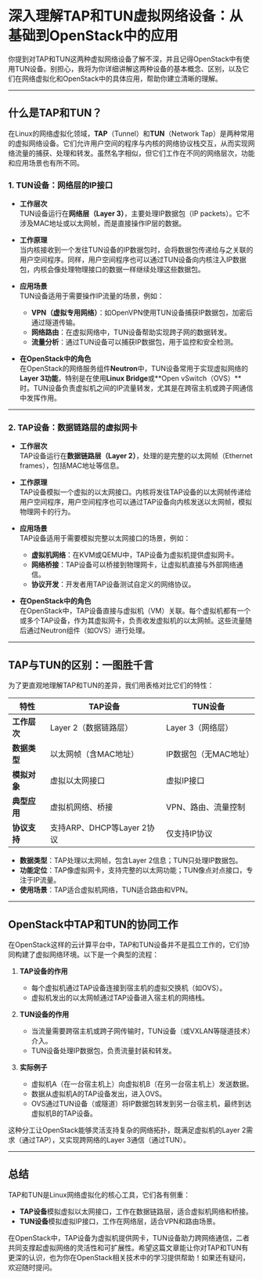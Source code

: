 # 深入理解TAP和TUN虚拟网络设备：从基础到OpenStack中的应用

你提到对TAP和TUN这两种虚拟网络设备了解不深，并且记得OpenStack中有使用TUN设备。别担心，我将为你详细讲解这两种设备的基本概念、区别，以及它们在网络虚拟化和OpenStack中的具体应用，帮助你建立清晰的理解。

---

## 什么是TAP和TUN？

在Linux的网络虚拟化领域，**TAP**（Tunnel）和**TUN**（Network Tap）是两种常用的虚拟网络设备。它们允许用户空间的程序与内核的网络协议栈交互，从而实现网络流量的捕获、处理和转发。虽然名字相似，但它们工作在不同的网络层次，功能和应用场景也有所不同。

### 1. TUN设备：网络层的IP接口

- **工作层次**  
  TUN设备运行在**网络层（Layer 3）**，主要处理IP数据包（IP packets）。它不涉及MAC地址或以太网帧，而是直接操作IP层的数据。

- **工作原理**  
  当内核接收到一个发往TUN设备的IP数据包时，会将数据包传递给与之关联的用户空间程序。同样，用户空间程序也可以通过TUN设备向内核注入IP数据包，内核会像处理物理接口的数据一样继续处理这些数据包。

- **应用场景**  
  TUN设备适用于需要操作IP流量的场景，例如：
  - **VPN（虚拟专用网络）**：如OpenVPN使用TUN设备捕获IP数据包，加密后通过隧道传输。
  - **网络路由**：在虚拟网络中，TUN设备帮助实现跨子网的数据转发。
  - **流量分析**：通过TUN设备可以捕获IP数据包，用于监控和安全检测。

- **在OpenStack中的角色**  
  在OpenStack的网络服务组件**Neutron**中，TUN设备常用于实现虚拟网络的**Layer 3功能**，特别是在使用**Linux Bridge**或**Open vSwitch（OVS）**时。TUN设备负责虚拟机之间的IP流量转发，尤其是在跨宿主机或跨子网通信中发挥作用。

---

### 2. TAP设备：数据链路层的虚拟网卡

- **工作层次**  
  TAP设备运行在**数据链路层（Layer 2）**，处理的是完整的以太网帧（Ethernet frames），包括MAC地址等信息。

- **工作原理**  
  TAP设备模拟一个虚拟的以太网接口。内核将发往TAP设备的以太网帧传递给用户空间程序，用户空间程序也可以通过TAP设备向内核发送以太网帧，模拟物理网卡的行为。

- **应用场景**  
  TAP设备适用于需要模拟完整以太网接口的场景，例如：
  - **虚拟机网络**：在KVM或QEMU中，TAP设备为虚拟机提供虚拟网卡。
  - **网络桥接**：TAP设备可以桥接到物理网卡，让虚拟机直接与外部网络通信。
  - **协议开发**：开发者用TAP设备测试自定义的网络协议。

- **在OpenStack中的角色**  
  在OpenStack中，TAP设备直接与虚拟机（VM）关联。每个虚拟机都有一个或多个TAP设备，作为其虚拟网卡，负责收发虚拟机的以太网帧。这些流量随后通过Neutron组件（如OVS）进行处理。

---

## TAP与TUN的区别：一图胜千言

为了更直观地理解TAP和TUN的差异，我们用表格对比它们的特性：

| **特性**       | **TAP设备**                  | **TUN设备**                  |
|----------------|------------------------------|------------------------------|
| **工作层次**   | Layer 2（数据链路层）        | Layer 3（网络层）            |
| **数据类型**   | 以太网帧（含MAC地址）        | IP数据包（无MAC地址）        |
| **模拟对象**   | 虚拟以太网接口               | 虚拟IP接口                  |
| **典型应用**   | 虚拟机网络、桥接             | VPN、路由、流量控制          |
| **协议支持**   | 支持ARP、DHCP等Layer 2协议   | 仅支持IP协议                 |

- **数据类型**：TAP处理以太网帧，包含Layer 2信息；TUN只处理IP数据包。
- **功能定位**：TAP像虚拟网卡，支持完整的以太网功能；TUN像点对点接口，专注于IP流量。
- **使用场景**：TAP适合虚拟机网络，TUN适合路由和VPN。

---

## OpenStack中TAP和TUN的协同工作

在OpenStack这样的云计算平台中，TAP和TUN设备并不是孤立工作的，它们协同构建了虚拟网络环境。以下是一个典型的流程：

1. **TAP设备的作用**  
   - 每个虚拟机通过TAP设备连接到宿主机的虚拟交换机（如OVS）。
   - 虚拟机发出的以太网帧通过TAP设备进入宿主机的网络栈。

2. **TUN设备的作用**  
   - 当流量需要跨宿主机或跨子网传输时，TUN设备（或VXLAN等隧道技术）介入。
   - TUN设备处理IP数据包，负责流量封装和转发。

3. **实际例子**  
   - 虚拟机A（在一台宿主机上）向虚拟机B（在另一台宿主机上）发送数据。
   - 数据从虚拟机A的TAP设备发出，进入OVS。
   - OVS通过TUN设备（或隧道）将IP数据包转发到另一台宿主机，最终到达虚拟机B的TAP设备。

这种分工让OpenStack能够灵活支持复杂的网络拓扑，既满足虚拟机的Layer 2需求（通过TAP），又实现跨网络的Layer 3通信（通过TUN）。

---

## 总结

TAP和TUN是Linux网络虚拟化的核心工具，它们各有侧重：
- **TAP设备**模拟虚拟以太网接口，工作在数据链路层，适合虚拟机网络和桥接。
- **TUN设备**模拟虚拟IP接口，工作在网络层，适合VPN和路由场景。

在OpenStack中，TAP设备为虚拟机提供网卡，TUN设备助力跨网络通信，二者共同支撑起虚拟网络的灵活性和可扩展性。希望这篇文章能让你对TAP和TUN有更深的认识，也为你在OpenStack相关技术中的学习提供帮助！如果还有疑问，欢迎随时提问。